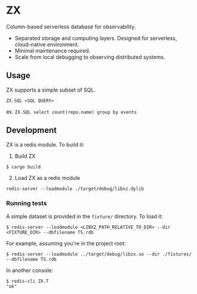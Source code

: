# ZX

Column-based serverless database for observability.

- Separated storage and computing layers. Designed for serverless, cloud-native environment.
- Minimal maintenance required.
- Scale from local debugging to observing distributed systems.

## Usage

ZX supports a simple subset of SQL.

```
ZX.SQL <SQL QUERY>
```

ex. `ZX.SQL select count(repo.name) group by events`

## Development

ZX is a redis module. To build it:

1. Build ZX

```
$ cargo build
```

2. Load ZX as a redis module

```
redis-server --loadmodule ./target/debug/libxz.dylib
```

### Running tests

A simple dataset is provided in the `fixture/` directory. To load it:

```
$ redis-server --loadmodule <LIBXZ_PATH_RELATIVE_TO_DIR> --dir <FIXTURE_DIR> --dbfilename TS.rdb
```

For example, assuming you're in the project root:

```
$ redis-server --loadmodule ../target/debug/libzx.so --dir ./fixtures/ --dbfilename TS.rdb
```

In another console:

```
$ redis-cli ZX.T
"ok"
```
